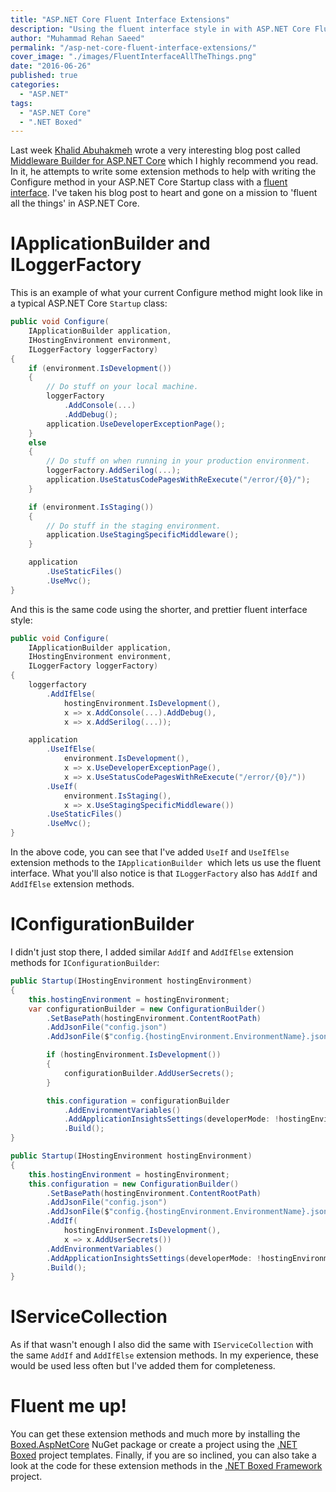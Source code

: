 ```yaml
---
title: "ASP.NET Core Fluent Interface Extensions"
description: "Using the fluent interface style in with ASP.NET Core Fluent Interface Extension methods. Building on top of the work done by Khalid Abuhakmeh."
author: "Muhammad Rehan Saeed"
permalink: "/asp-net-core-fluent-interface-extensions/"
cover_image: "./images/FluentInterfaceAllTheThings.png"
date: "2016-06-26"
published: true
categories:
  - "ASP.NET"
tags:
  - "ASP.NET Core"
  - ".NET Boxed"
---
```


Last week [Khalid Abuhakmeh](http://khalidabuhakmeh.com) wrote a very interesting blog post called [Middleware Builder for ASP.NET Core](http://www.khalidabuhakmeh.com/middlewarebuilder-for-asp-net-core-1-0-rc2#disqus_thread) which I highly recommend you read. In it, he attempts to write some extension methods to help with writing the Configure method in your ASP.NET Core Startup class with a [fluent interface](https://en.wikipedia.org/wiki/Fluent_interface). I've taken his blog post to heart and gone on a mission to 'fluent all the things' in ASP.NET Core.

# IApplicationBuilder and ILoggerFactory

This is an example of what your current Configure method might look like in a typical ASP.NET Core `Startup` class:

```cs
public void Configure(
    IApplicationBuilder application, 
    IHostingEnvironment environment, 
    ILoggerFactory loggerFactory)
{
    if (environment.IsDevelopment())
    {
        // Do stuff on your local machine.
        loggerFactory
            .AddConsole(...)
            .AddDebug();
        application.UseDeveloperExceptionPage();
    }
    else
    {
        // Do stuff on when running in your production environment.
        loggerFactory.AddSerilog(...);
        application.UseStatusCodePagesWithReExecute("/error/{0}/");
    }

    if (environment.IsStaging())
    {
        // Do stuff in the staging environment.
        application.UseStagingSpecificMiddleware(); 
    }

    application
        .UseStaticFiles()
        .UseMvc();
}
```

And this is the same code using the shorter, and prettier fluent interface style:

```cs
public void Configure(
    IApplicationBuilder application, 
    IHostingEnvironment environment, 
    ILoggerFactory loggerFactory)
{
    loggerfactory
        .AddIfElse(
            hostingEnvironment.IsDevelopment(),
            x => x.AddConsole(...).AddDebug(),
            x => x.AddSerilog(...));

    application
        .UseIfElse(
            environment.IsDevelopment(),
            x => x.UseDeveloperExceptionPage(),
            x => x.UseStatusCodePagesWithReExecute("/error/{0}/"))
        .UseIf(
            environment.IsStaging(),
            x => x.UseStagingSpecificMiddleware())
        .UseStaticFiles()
        .UseMvc();
}
```

In the above code, you can see that I've added `UseIf` and `UseIfElse` extension methods to the `IApplicationBuilder`  which lets us use the fluent interface. What you'll also notice is that `ILoggerFactory` also has `AddIf` and `AddIfElse` extension methods.

# IConfigurationBuilder

I didn't just stop there, I added similar `AddIf` and `AddIfElse` extension methods for `IConfigurationBuilder`:

```cs
public Startup(IHostingEnvironment hostingEnvironment)
{
    this.hostingEnvironment = hostingEnvironment;
    var configurationBuilder = new ConfigurationBuilder()
        .SetBasePath(hostingEnvironment.ContentRootPath)
        .AddJsonFile("config.json")
        .AddJsonFile($"config.{hostingEnvironment.EnvironmentName}.json", optional: true);

        if (hostingEnvironment.IsDevelopment())
        {
            configurationBuilder.AddUserSecrets();
        }

        this.configuration = configurationBuilder
            .AddEnvironmentVariables()
            .AddApplicationInsightsSettings(developerMode: !hostingEnvironment.IsProduction())
            .Build();
}

public Startup(IHostingEnvironment hostingEnvironment)
{
    this.hostingEnvironment = hostingEnvironment;
    this.configuration = new ConfigurationBuilder()
        .SetBasePath(hostingEnvironment.ContentRootPath)
        .AddJsonFile("config.json")
        .AddJsonFile($"config.{hostingEnvironment.EnvironmentName}.json", optional: true)
        .AddIf(
            hostingEnvironment.IsDevelopment(),
            x => x.AddUserSecrets())
        .AddEnvironmentVariables()
        .AddApplicationInsightsSettings(developerMode: !hostingEnvironment.IsProduction())
        .Build();
}
```

# IServiceCollection

As if that wasn't enough I also did the same with `IServiceCollection` with the same `AddIf` and `AddIfElse` extension methods. In my experience, these would be used less often but I've added them for completeness.

# Fluent me up!

You can get these extension methods and much more by installing the [Boxed.AspNetCore](https://www.nuget.org/packages/Boxed.AspNetCore) NuGet package or create a project using the [.NET Boxed](https://github.com/Dotnet-Boxed/Templates) project templates. Finally, if you are so inclined, you can also take a look at the code for these extension methods in the [.NET Boxed Framework](https://github.com/Dotnet-Boxed/Framework) project.
